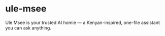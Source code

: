 # ule-msee
Ule Msee is your trusted AI homie — a Kenyan-inspired, one-file assistant you can ask anything.
